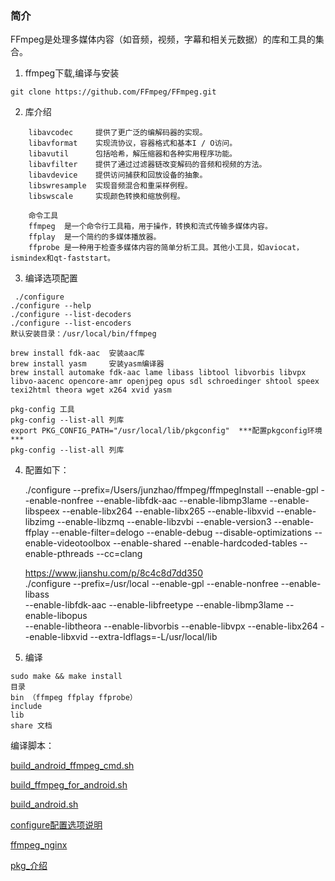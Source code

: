 ### 简介
FFmpeg是处理多媒体内容（如音频，视频，字幕和相关元数据）的库和工具的集合。

1. ffmpeg下载,编译与安装 <br>

  ```
  git clone https://github.com/FFmpeg/FFmpeg.git
  ```

2. 库介绍  
  
  ```
  	  libavcodec     提供了更广泛的编解码器的实现。
	  libavformat    实现流协议，容器格式和基本I / O访问。
	  libavutil      包括哈希，解压缩器和各种实用程序功能。
	  libavfilter    提供了通过过滤器链改变解码的音频和视频的方法。
	  libavdevice    提供访问捕获和回放设备的抽象。
	  libswresample  实现音频混合和重采样例程。
	  libswscale     实现颜色转换和缩放例程。
	 
	  命令工具
	  ffmpeg  是一个命令行工具箱，用于操作，转换和流式传输多媒体内容。
	  ffplay  是一个简约的多媒体播放器。
	  ffprobe 是一种用于检查多媒体内容的简单分析工具。其他小工具，如aviocat，ismindex和qt-faststart。
  ```

3. 编译选项配置

  ```
   ./configure
  ./configure --help
  ./configure --list-decoders
  ./configure --list-encoders
  默认安装目录：/usr/local/bin/ffmpeg
  
  brew install fdk-aac  安装aac库
  brew install yasm     安装yasm编译器
  brew install automake fdk-aac lame libass libtool libvorbis libvpx libvo-aacenc opencore-amr openjpeg opus sdl schroedinger shtool speex texi2html theora wget x264 xvid yasm
  
  pkg-config 工具
  pkg-config --list-all 列库
  export PKG_CONFIG_PATH="/usr/local/lib/pkgconfig"  ***配置pkgconfig环境***
  pkg-config --list-all 列库
  
  ```
 
4. 配置如下：

	./configure --prefix=/Users/junzhao/ffmpeg/ffmpegInstall --enable-gpl --enable-nonfree --enable-libfdk-aac --enable-libmp3lame --enable-libspeex --enable-libx264 --enable-libx265 --enable-libxvid --enable-libzimg --enable-libzmq --enable-libzvbi --enable-version3 --enable-ffplay --enable-filter=delogo --enable-debug --disable-optimizations --enable-videotoolbox --enable-shared --enable-hardcoded-tables --enable-pthreads --cc=clang
	
	
	https://www.jianshu.com/p/8c4c8d7dd350	<br>
	./configure --prefix=/usr/local --enable-gpl --enable-nonfree --enable-libass \
	--enable-libfdk-aac --enable-libfreetype --enable-libmp3lame --enable-libopus \
	--enable-libtheora --enable-libvorbis --enable-libvpx --enable-libx264 --enable-libxvid --extra-ldflags=-L/usr/local/lib

5. 编译

```
sudo make && make install
目录
bin （ffmpeg ffplay ffprobe）
include
lib
share 文档
```

编译脚本：

[build_android_ffmpeg_cmd.sh](ffmpeg编译/build_android_ffmpeg_cmd.sh) 

[build_ffmpeg_for_android.sh](ffmpeg编译/build_ffmpeg_for_android.sh) 

[build_android.sh](ffmpeg编译/build_android.sh)  

[configure配置选项说明](ffmpeg编译/configure配置选项说明.txt)

[ffmpeg_nginx](ffmpeg编译/ffmpeg_nginx.txt)

[pkg_介绍](ffmpeg编译/pkg_介绍.txt)









